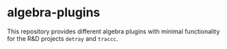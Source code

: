 # algebra-plugins

This repository provides different algebra plugins with minimal functionality for the R&D projects `detray` and `traccc`.
